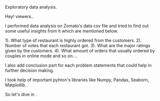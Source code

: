 
Exploratory data analysis.


Hey! viewers..

I performed data analysis on Zomato's data csv file and tried to find out some useful insights from it which are mentioned below.

1). What type of restaurant is highly ordered from the customers.
2). Number of votes that each restaurant got.
3). What are the major ratings given by the customers. 
4). What amount of orders that usually ordered by couples in online mode and so on....

I also add conclusion part for each problem statements that could help in further decision making.

I took help of important pyhton's libraries like Numpy, Pandas, Seaborn, Matplotlib.

So let's dive in .
